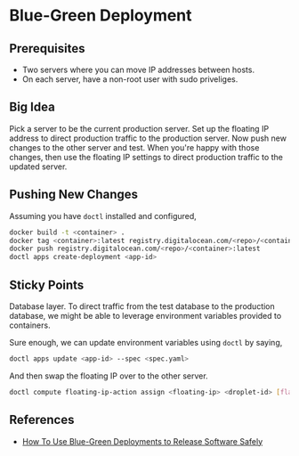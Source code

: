 # Blue-Green Deployment

## Prerequisites

  - Two servers where you can move IP addresses between hosts.
  - On each server, have a non-root user with sudo priveliges.

## Big Idea

Pick a server to be the current production server. Set up the floating IP
address to direct production traffic to the production server. Now push new
changes to the other server and test. When you're happy with those changes,
then use the floating IP settings to direct production traffic to the updated
server.

## Pushing New Changes

Assuming you have `doctl` installed and configured,

```bash
docker build -t <container> .
docker tag <container>:latest registry.digitalocean.com/<repo>/<container>:latest
docker push registry.digitalocean.com/<repo>/<container>:latest
doctl apps create-deployment <app-id>
```

## Sticky Points

Database layer. To direct traffic from the test database to the production
database, we might be able to leverage environment variables provided to
containers.

Sure enough, we can update environment variables using `doctl` by saying,

```bash
doctl apps update <app-id> --spec <spec.yaml>
```

And then swap the floating IP over to the other server.

```bash
doctl compute floating-ip-action assign <floating-ip> <droplet-id> [flags]
```

## References

- [How To Use Blue-Green Deployments to Release Software Safely](https://www.digitalocean.com/community/tutorials/how-to-use-blue-green-deployments-to-release-software-safely)